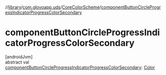 //[library](../../../index.md)/[com.glovoapp.uds](../index.md)/[CoreColorScheme](index.md)/[componentButtonCircleProgressIndicatorProgressColorSecondary](component-button-circle-progress-indicator-progress-color-secondary.md)

# componentButtonCircleProgressIndicatorProgressColorSecondary

[androidJvm]\
abstract val [componentButtonCircleProgressIndicatorProgressColorSecondary](component-button-circle-progress-indicator-progress-color-secondary.md): [Color](https://developer.android.com/reference/kotlin/androidx/compose/ui/graphics/Color.html)

